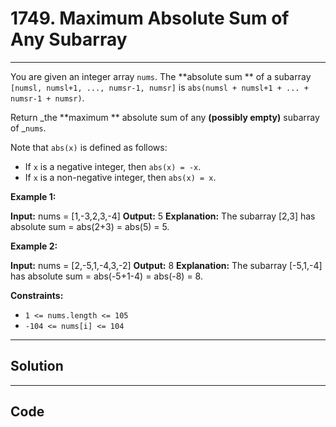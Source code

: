 # 1749. Maximum Absolute Sum of Any Subarray

---

You are given an integer array `nums`. The **absolute sum ** of a subarray `[numsl, numsl+1, ..., numsr-1, numsr]` is `abs(numsl + numsl+1 + ... + numsr-1 + numsr)`.

Return _the **maximum ** absolute sum of any **(possibly empty)** subarray of _`nums`.

Note that `abs(x)` is defined as follows:

  * If `x` is a negative integer, then `abs(x) = -x`.
  * If `x` is a non-negative integer, then `abs(x) = x`.



 

**Example 1:**


**Input:** nums = [1,-3,2,3,-4]
**Output:** 5
**Explanation:** The subarray [2,3] has absolute sum = abs(2+3) = abs(5) = 5.


**Example 2:**


**Input:** nums = [2,-5,1,-4,3,-2]
**Output:** 8
**Explanation:** The subarray [-5,1,-4] has absolute sum = abs(-5+1-4) = abs(-8) = 8.


 

**Constraints:**

  * `1 <= nums.length <= 105`
  * `-104 <= nums[i] <= 104`

---

## Solution



---

## Code
```python


```
